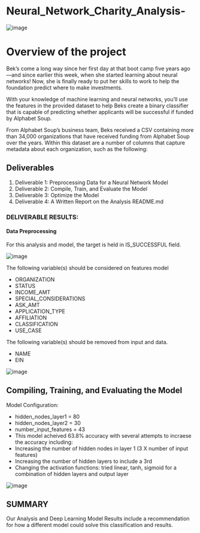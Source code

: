 # Neural_Network_Charity_Analysis-

![image](https://user-images.githubusercontent.com/89704371/182719427-17936567-9374-47b5-b6b0-d0b35d8e892d.png)

# Overview of the project

Bek’s come a long way since her first day at that boot camp five years ago—and since earlier this week, when she started learning about neural networks! Now, she is finally ready to put her skills to work to help the foundation predict where to make investments.

With your knowledge of machine learning and neural networks, you’ll use the features in the provided dataset to help Beks create a binary classifier that is capable of predicting whether applicants will be successful if funded by Alphabet Soup.

From Alphabet Soup’s business team, Beks received a CSV containing more than 34,000 organizations that have received funding from Alphabet Soup over the years. Within this dataset are a number of columns that capture metadata about each organization, such as the following:

## Deliverables

1. Deliverable 1: Preprocessing Data for a Neural Network Model
2. Deliverable 2: Compile, Train, and Evaluate the Model
3. Deliverable 3: Optimize the Model
4. Deliverable 4: A Written Report on the Analysis README.md

### DELIVERABLE RESULTS:
#### Data Preprocessing
For this analysis and model, the target is held in IS_SUCCESSFUL field.

![image](https://user-images.githubusercontent.com/89704371/183323261-bd3ef6a8-1419-41f9-ac7a-ea4c2367dad9.png)


The following variable(s) should be considered on features model
* ORGANIZATION
* STATUS
* INCOME_AMT
* SPECIAL_CONSIDERATIONS
* ASK_AMT
* APPLICATION_TYPE
* AFFILIATION
* CLASSIFICATION
* USE_CASE

The following variable(s) should be removed from input and data.
* NAME
* EIN

![image](https://user-images.githubusercontent.com/89704371/183323141-56dc04fa-576f-4d75-b4f1-45819fe06124.png)


## Compiling, Training, and Evaluating the Model
Model Configuration:

* hidden_nodes_layer1 = 80
* hidden_nodes_layer2 = 30
* number_input_features = 43
* This model acheived 63.8% accuracy with several attempts to incraese the accuracy including:
* Increasing the number of hidden nodes in layer 1 (3 X number of input features)
* Increasing the number of hidden layers to include a 3rd
* Changing the activation functions: tried linear, tanh, sigmoid for a combination of hidden layers and output layer

![image](https://user-images.githubusercontent.com/89704371/183323472-49459f3f-d01b-4487-bab4-57884b8d5c31.png)


## SUMMARY
Our Analysis and Deep Learning Model Results include a recommendation for how a different model could solve this classification and results.

